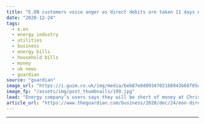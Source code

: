 ```yaml
---
title: "E.ON customers voice anger as direct debits are taken 11 days early"
date: "2020-12-24"
tags: 
  - e.on
  - energy industry
  - utilities
  - business
  - energy bills
  - household bills
  - money
  - uk news
  - guardian
source: "guardian"
image_url: "https://i.guim.co.uk/img/media/6eb87e0d0934702168943b68f85d9d8fee5cc597/0_0_2667_1598/master/2667.jpg?width=460&quality=85&auto=format&fit=max&s=adfa76623691da75eff683fb2de50792"
image_fp: "/assets/img/post_thumbnails/199.jpg"
lead: "Energy company’s users says they will be short of money at Christmas during Covid crisisE.ON has caused fury among UK customers by taking payments for January 11 days early from 1.5m accounts and telling those affected that they will not get a refund..."
article_url: "https://www.theguardian.com/business/2020/dec/24/eon-direct-debits-early-energy-christmas-covid"
---
```


---
